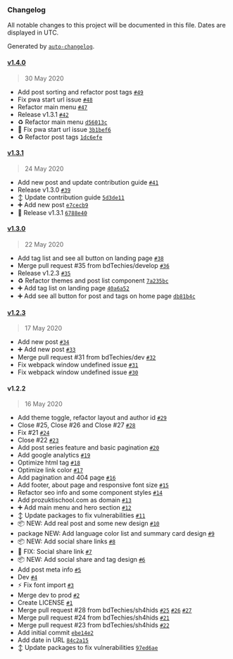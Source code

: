 ### Changelog

All notable changes to this project will be documented in this file. Dates are displayed in UTC.

Generated by [`auto-changelog`](https://github.com/CookPete/auto-changelog).

#### [v1.4.0](https://github.com/bdTechies/prozuktischool.com/compare/v1.3.1...v1.4.0)

> 30 May 2020

- Add post sorting and refactor post tags [`#49`](https://github.com/bdTechies/prozuktischool.com/pull/49)
- Fix pwa start url issue [`#48`](https://github.com/bdTechies/prozuktischool.com/pull/48)
- Refactor main menu [`#47`](https://github.com/bdTechies/prozuktischool.com/pull/47)
- Release v1.3.1 [`#42`](https://github.com/bdTechies/prozuktischool.com/pull/42)
- :recycle: Refactor main menu [`d56013c`](https://github.com/bdTechies/prozuktischool.com/commit/d56013c80e39dafa533799d418058b4ea82e5a5a)
- :bug: Fix pwa start url issue [`3b1bef6`](https://github.com/bdTechies/prozuktischool.com/commit/3b1bef6ee413799ba5501b7a2bb66e1013c3fbb7)
- :recycle: Refactor post tags [`1dc6efe`](https://github.com/bdTechies/prozuktischool.com/commit/1dc6efeb0c5c673559dfe9e7370f165904a9daa5)

#### [v1.3.1](https://github.com/bdTechies/prozuktischool.com/compare/v1.3.0...v1.3.1)

> 24 May 2020

- Add new post and update contribution guide [`#41`](https://github.com/bdTechies/prozuktischool.com/pull/41)
- Release v1.3.0 [`#39`](https://github.com/bdTechies/prozuktischool.com/pull/39)
- :arrow_up_down: Update contribution guide [`5d3de11`](https://github.com/bdTechies/prozuktischool.com/commit/5d3de11c50de86568b88dd556029dfb024ee62ba)
- :heavy_plus_sign: Add new post [`e7cecb9`](https://github.com/bdTechies/prozuktischool.com/commit/e7cecb942481a6d30af8539a2eb4094452688b47)
- :bookmark: Release v1.3.1 [`6788e40`](https://github.com/bdTechies/prozuktischool.com/commit/6788e4032e5fb2f86a67d67bc24c08d7b69a7b71)

#### [v1.3.0](https://github.com/bdTechies/prozuktischool.com/compare/v1.2.3...v1.3.0)

> 22 May 2020

- Add tag list and see all button on landing page [`#38`](https://github.com/bdTechies/prozuktischool.com/pull/38)
- Merge pull request #35 from bdTechies/develop [`#36`](https://github.com/bdTechies/prozuktischool.com/pull/36)
- Release v1.2.3 [`#35`](https://github.com/bdTechies/prozuktischool.com/pull/35)
- :recycle: Refactor themes and post list component [`7a235bc`](https://github.com/bdTechies/prozuktischool.com/commit/7a235bc77ab3611527cf3a1f691c7f7b49e45a92)
- :heavy_plus_sign: Add tag list on landing page [`40a6a52`](https://github.com/bdTechies/prozuktischool.com/commit/40a6a52e338fc07054be5c9f2f60f6a67d8a9fc4)
- :heavy_plus_sign: Add see all button for post and tags on home page [`db81b4c`](https://github.com/bdTechies/prozuktischool.com/commit/db81b4c3fa1ca3d4582b2ac865462b02f448457f)

#### [v1.2.3](https://github.com/bdTechies/prozuktischool.com/compare/v1.2.2...v1.2.3)

> 17 May 2020

- Add new post [`#34`](https://github.com/bdTechies/prozuktischool.com/pull/34)
- :heavy_plus_sign: Add new post [`#33`](https://github.com/bdTechies/prozuktischool.com/pull/33)
- Merge pull request #31 from bdTechies/dev [`#32`](https://github.com/bdTechies/prozuktischool.com/pull/32)
- Fix webpack window undefined issue [`#31`](https://github.com/bdTechies/prozuktischool.com/pull/31)
- Fix webpack window undefined issue [`#30`](https://github.com/bdTechies/prozuktischool.com/pull/30)

#### v1.2.2

> 16 May 2020

- Add theme toggle, refactor layout and author id [`#29`](https://github.com/bdTechies/prozuktischool.com/pull/29)
- Close #25, Close #26 and Close #27 [`#28`](https://github.com/bdTechies/prozuktischool.com/pull/28)
- Fix #21 [`#24`](https://github.com/bdTechies/prozuktischool.com/pull/24)
- Close #22 [`#23`](https://github.com/bdTechies/prozuktischool.com/pull/23)
- Add post series feature and basic pagination [`#20`](https://github.com/bdTechies/prozuktischool.com/pull/20)
- Add google analytics [`#19`](https://github.com/bdTechies/prozuktischool.com/pull/19)
- Optimize html tag [`#18`](https://github.com/bdTechies/prozuktischool.com/pull/18)
- Optimize link color [`#17`](https://github.com/bdTechies/prozuktischool.com/pull/17)
- Add pagination and 404 page [`#16`](https://github.com/bdTechies/prozuktischool.com/pull/16)
- Add footer, about page and responsive font size [`#15`](https://github.com/bdTechies/prozuktischool.com/pull/15)
- Refactor seo info and some component styles [`#14`](https://github.com/bdTechies/prozuktischool.com/pull/14)
- Add prozuktischool.com as domain [`#13`](https://github.com/bdTechies/prozuktischool.com/pull/13)
- ➕ Add main menu and hero section [`#12`](https://github.com/bdTechies/prozuktischool.com/pull/12)
- ↕ Update packages to fix vulnerabilities [`#11`](https://github.com/bdTechies/prozuktischool.com/pull/11)
- 📦 NEW: Add real post and some new design [`#10`](https://github.com/bdTechies/prozuktischool.com/pull/10)
- package NEW: Add language color list and summary card design [`#9`](https://github.com/bdTechies/prozuktischool.com/pull/9)
- 📦 NEW: Add social share links [`#8`](https://github.com/bdTechies/prozuktischool.com/pull/8)
- 🐛 FIX: Social share link [`#7`](https://github.com/bdTechies/prozuktischool.com/pull/7)
- 📦 NEW: Add social share and tag design [`#6`](https://github.com/bdTechies/prozuktischool.com/pull/6)
- Add post meta info [`#5`](https://github.com/bdTechies/prozuktischool.com/pull/5)
- Dev [`#4`](https://github.com/bdTechies/prozuktischool.com/pull/4)
- :zap: Fix font import [`#3`](https://github.com/bdTechies/prozuktischool.com/pull/3)
- Merge dev to prod [`#2`](https://github.com/bdTechies/prozuktischool.com/pull/2)
- Create LICENSE [`#1`](https://github.com/bdTechies/prozuktischool.com/pull/1)
- Merge pull request #28 from bdTechies/sh4hids [`#25`](https://github.com/bdTechies/prozuktischool.com/issues/25) [`#26`](https://github.com/bdTechies/prozuktischool.com/issues/26) [`#27`](https://github.com/bdTechies/prozuktischool.com/issues/27)
- Merge pull request #24 from bdTechies/sh4hids [`#21`](https://github.com/bdTechies/prozuktischool.com/issues/21)
- Merge pull request #23 from bdTechies/sh4hids [`#22`](https://github.com/bdTechies/prozuktischool.com/issues/22)
- Add initial commit [`ebe14e2`](https://github.com/bdTechies/prozuktischool.com/commit/ebe14e242ac068f231fd64a28c266e1d948070b7)
- Add date in URL [`84c2a15`](https://github.com/bdTechies/prozuktischool.com/commit/84c2a15be2e90300f598f60008ffe6a64a4642b1)
- :arrow_up_down: Update packages to fix vulnerabilities [`97ed6ae`](https://github.com/bdTechies/prozuktischool.com/commit/97ed6ae457bc534b809ec5642a2d99bfbef07817)
